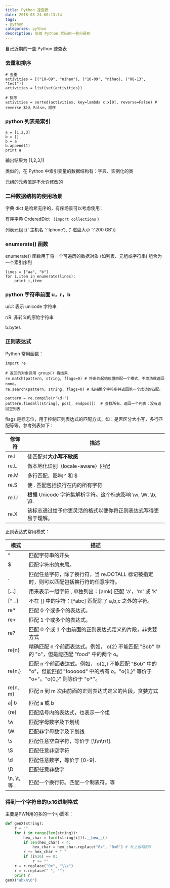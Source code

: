 ```yaml
---
title: Python 速查表
date: 2018-08-24 00:13:14
tags:
- python
categories: python
description: 总结 Python 代码的一些只是到
---
```


自己近期的一些 Python 速查表

### 去重和排序

```
# 去重
activities = [("10-09", "nihao"), ("10-09", "nihao), ("08-13", "test")]
activities = list(set(activities))

# 排序
activities = sorted(activities, key=lambda x:x[0], reverse=False) # reverse 默认 False，顺序
```

### python 列表是索引

```
a = [1,2,3]
b = []
b = a
b.append(1)
print a
```

输出结果为 [1,2,3,1]

类似的，在 Python 中索引变量的数据结构有：字典、实例化的类

元组的元素值是不允许修改的

### 二种数据结构的使用场景

字典 dict 是哈希无序的，有序场景可以考虑使用：

有序字典 OrderedDict （`import collections` )

列表元组  [(' 主机名 ':'Iphone'), (' 磁盘大小 ':'200 GB')] 

### enumerate() 函数
enumerate() 函数用于将一个可遍历的数据对象 (如列表、元组或字符串) 组合为一个索引序列

```
lines = ["aa", "b"]
for i,item in enumerate(lines):
    print i,item
```

### python 字符串前面 u，r，b

u/U: 表示 unicode 字符串  

r/R: 非转义的原始字符串 

b:bytes  

### 正则表达式

Python 常用函数：

```
import re

# 返回的对象调用 group() 看结果
re.match(pattern, string, flags=0) # 符串的起始位置匹配一个模式，不成功就返回 none。
re.search(pattern, string, flags=0) # 扫描整个字符串并返回第一个成功的匹配。

pattern = re.compile(r'\d+') 
pattern.findall(string[, pos[, endpos]])  # 查找所有，返回一个列表；没有返回空列表

```

flags 是标志位，用于控制正则表达式的匹配方式，如：是否区分大小写，多行匹配等等。参考列表如下：

| 修饰符 | 描述                                                         |
| ------ | ------------------------------------------------------------ |
| re.I   | 使匹配对**大小写不敏感**                                    |
| re.L   | 做本地化识别（locale-aware）匹配                             |
| re.M   | 多行匹配，影响 ^ 和 $                                        |
| re.S   | 使 . 匹配包括换行在内的所有字符                              |
| re.U   | 根据 Unicode 字符集解析字符。这个标志影响 \w, \W, \b, \B.      |
| re.X   | 该标志通过给予你更灵活的格式以便你将正则表达式写得更易于理解。 |

正则表达式常用模式：

| 模式        | 描述                                                         |
| ----------- | ------------------------------------------------------------ |
| ^           | 匹配字符串的开头                                             |
| $           | 匹配字符串的末尾。                                           |
| .           | 匹配任意字符，除了换行符，当 re.DOTALL 标记被指定时，则可以匹配包括换行符的任意字符。 |
| [...]       | 用来表示一组字符 , 单独列出：[amk] 匹配 'a'，'m' 或 'k'          |
| [^...]      | 不在 [] 中的字符：[^abc] 匹配除了 a,b,c 之外的字符。             |
| re*         | 匹配 0 个或多个的表达式。                                      |
| re+         | 匹配 1 个或多个的表达式。                                      |
| re?         | 匹配 0 个或 1 个由前面的正则表达式定义的片段，非贪婪方式         |
| re{n}       | 精确匹配 n 个前面表达式。例如， o{2} 不能匹配 "Bob" 中的 "o"，但是能匹配 "food" 中的两个 o。 |
| re{n,}      | 匹配 n 个前面表达式。例如， o{2,} 不能匹配 "Bob" 中的 "o"，但能匹配 "foooood" 中的所有 o。"o{1,}" 等价于 "o+"。"o{0,}" 则等价于 "o*"。 |
| re{n, m}    | 匹配 n 到 m 次由前面的正则表达式定义的片段，贪婪方式         |
| a\| b       | 匹配 a 或 b                                                     |
| (re)        | 匹配括号内的表达式，也表示一个组                             |
| \w          | 匹配字母数字及下划线                                         |
| \W          | 匹配非字母数字及下划线                                       |
| \s          | 匹配任意空白字符，等价于 [\t\n\r\f].                         |
| \S          | 匹配任意非空字符                                             |
| \d          | 匹配任意数字，等价于 [0-9].                                  |
| \D          | 匹配任意非数字                                               |
| \n, \t, 等 . | 匹配一个换行符。匹配一个制表符。等                           |

### 得到一个字符串的\x16进制格式

主要是PWN用的多的一个小脚本：

```python
def genX(string):
    r = ""
    for i in range(len(string)):
        hex_char = (ord(string[i])).__hex__()
        if len(hex_char) < 4:
            hex_char = hex_char.replace("0x", "0x0") # 补上省略的0
        r += hex_char + " "
        if (i%16) == 0:
            r += ""
    r = r.replace("0x", "\\x")
    r = r.replace(" ", "")
    print r
genX("ab\n\0")
```

